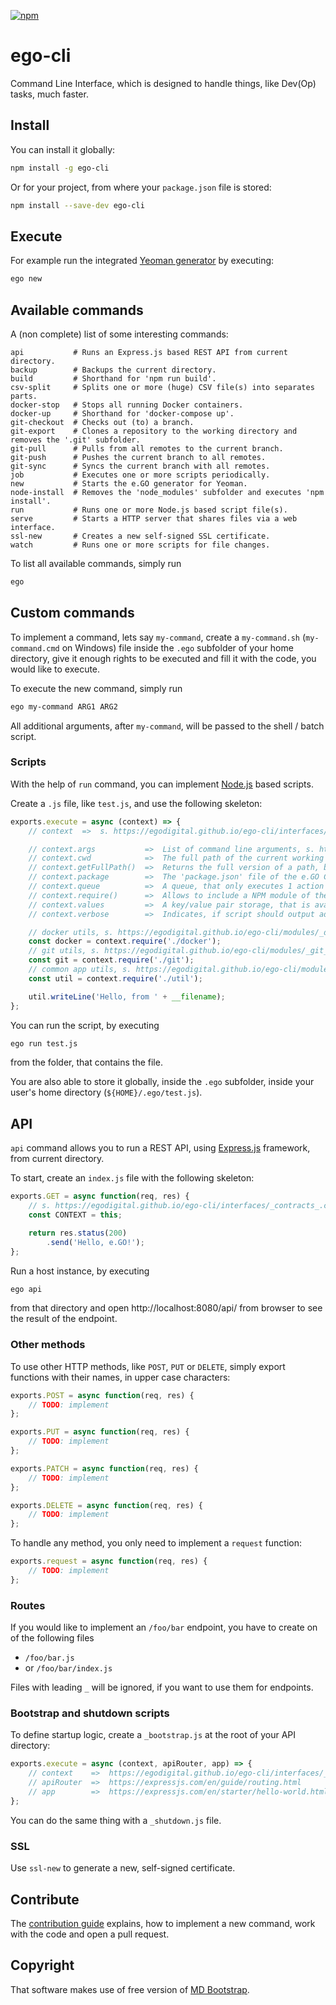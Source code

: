 [![npm](https://img.shields.io/npm/v/ego-cli.svg)](https://www.npmjs.com/package/ego-cli)

# ego-cli

Command Line Interface, which is designed to handle things, like Dev(Op) tasks, much faster.

## Install

You can install it globally:

```bash
npm install -g ego-cli
```

Or for your project, from where your `package.json` file is stored:

```bash
npm install --save-dev ego-cli
```

## Execute

For example run the integrated [Yeoman generator](https://github.com/egodigital/generator-ego) by executing:

```bash
ego new
```

## Available commands

A (non complete) list of some interesting commands:

```
api           # Runs an Express.js based REST API from current directory.
backup        # Backups the current directory.
build         # Shorthand for 'npm run build'.
csv-split     # Splits one or more (huge) CSV file(s) into separates parts.
docker-stop   # Stops all running Docker containers.
docker-up     # Shorthand for 'docker-compose up'.
git-checkout  # Checks out (to) a branch.
git-export    # Clones a repository to the working directory and removes the '.git' subfolder.
git-pull      # Pulls from all remotes to the current branch.
git-push      # Pushes the current branch to all remotes.
git-sync      # Syncs the current branch with all remotes.
job           # Executes one or more scripts periodically.
new           # Starts the e.GO generator for Yeoman.
node-install  # Removes the 'node_modules' subfolder and executes 'npm install'.
run           # Runs one or more Node.js based script file(s).
serve         # Starts a HTTP server that shares files via a web interface.
ssl-new       # Creates a new self-signed SSL certificate.
watch         # Runs one or more scripts for file changes.
```

To list all available commands, simply run

```bash
ego
```

## Custom commands

To implement a command, lets say `my-command`, create a `my-command.sh` (`my-command.cmd` on Windows) file inside the `.ego` subfolder of your home directory, give it enough rights to be executed and fill it with the code, you would like to execute.

To execute the new command, simply run

```bash
ego my-command ARG1 ARG2
```

All additional arguments, after `my-command`, will be passed to the shell / batch script.

### Scripts

With the help of `run` command, you can implement [Node.js]() based scripts.

Create a `.js` file, like `test.js`, and use the following skeleton:

```javascript
exports.execute = async (context) => {
    // context  =>  s. https://egodigital.github.io/ego-cli/interfaces/_contracts_.commandexecutecontext.html

    // context.args           =>  List of command line arguments, s. https://www.npmjs.com/package/minimist
    // context.cwd            =>  The full path of the current working directory
    // context.getFullPath()  =>  Returns the full version of a path, based on the value of 'cwd'
    // context.package        =>  The 'package.json' file of the e.GO CLI
    // context.queue          =>  A queue, that only executes 1 action at the same time, s. https://www.npmjs.com/package/p-queue
    // context.require()      =>  Allows to include a NPM module of the e.GO CLI
    // context.values         =>  A key/value pair storage, that is available while the execution
    // context.verbose        =>  Indicates, if script should output additional information or not

    // docker utils, s. https://egodigital.github.io/ego-cli/modules/_docker_.html
    const docker = context.require('./docker');
    // git utils, s. https://egodigital.github.io/ego-cli/modules/_git_.html
    const git = context.require('./git');
    // common app utils, s. https://egodigital.github.io/ego-cli/modules/_util_.html
    const util = context.require('./util');

    util.writeLine('Hello, from ' + __filename);
};
```

You can run the script, by executing

```bash
ego run test.js
```

from the folder, that contains the file.

You are also able to store it globally, inside the `.ego` subfolder, inside your user's home directory (`${HOME}/.ego/test.js`).

## API

`api` command allows you to run a REST API, using [Express.js](https://expressjs.com/) framework, from current directory.

To start, create an `index.js` file with the following skeleton:

```javascript
exports.GET = async function(req, res) {
    // s. https://egodigital.github.io/ego-cli/interfaces/_contracts_.commandexecutecontext.html
    const CONTEXT = this;

    return res.status(200)
        .send('Hello, e.GO!');
};
```

Run a host instance, by executing

```bash
ego api
```

from that directory and open http://localhost:8080/api/ from browser to see the result of the endpoint.

### Other methods

To use other HTTP methods, like `POST`, `PUT` or `DELETE`, simply export functions with their names, in upper case characters:

```javascript
exports.POST = async function(req, res) {
    // TODO: implement
};

exports.PUT = async function(req, res) {
    // TODO: implement
};

exports.PATCH = async function(req, res) {
    // TODO: implement
};

exports.DELETE = async function(req, res) {
    // TODO: implement
};
```

To handle any method, you only need to implement a `request` function:

```javascript
exports.request = async function(req, res) {
    // TODO: implement
};
```

### Routes

If you would like to implement an `/foo/bar` endpoint, you have to create on of the following files

* `/foo/bar.js`
* or `/foo/bar/index.js`

Files with leading `_` will be ignored, if you want to use them for endpoints.

### Bootstrap and shutdown scripts

To define startup logic, create a `_bootstrap.js` at the root of your API directory:

```javascript
exports.execute = async (context, apiRouter, app) => {
    // context    =>  https://egodigital.github.io/ego-cli/interfaces/_contracts_.commandexecutecontext.html
    // apiRouter  =>  https://expressjs.com/en/guide/routing.html
    // app        =>  https://expressjs.com/en/starter/hello-world.html
};
```

You can do the same thing with a `_shutdown.js` file.

### SSL

Use `ssl-new` to generate a new, self-signed certificate.

## Contribute

The [contribution guide](./CONTRIBUTION.md) explains, how to implement a new command, work with the code and open a pull request.

## Copyright

That software makes use of free version of [MD Bootstrap](https://mdbootstrap.com/).
